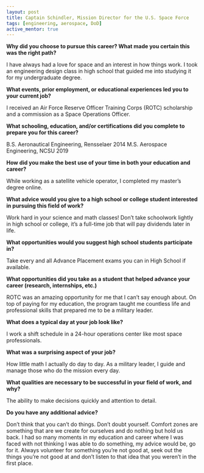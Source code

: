 ```yaml
---
layout: post
title: Captain Schindler, Mission Director for the U.S. Space Force
tags: [engineering, aerospace, DoD]
active_mentor: true
---
```


**Why did you choose to pursue this career?  What made you certain this was the right path?**

I have always had a love for space and an interest in how things work.  I took an engineering design class in high school that guided me into studying it for my undergraduate degree.

**What events, prior employment, or educational experiences led you to your current job?**

I received an Air Force Reserve Officer Training Corps (ROTC) scholarship and a commission as a Space Operations Officer.

**What schooling, education, and/or certifications did you complete to prepare you for this career?**

B.S. Aeronautical Engineering, Rensselaer 2014
M.S. Aerospace Engineering, NCSU 2019

**How did you make the best use of your time in both your education and career?**

While working as a satellite vehicle operator, I completed my master’s degree online.

**What advice would you give to a high school or college student interested in pursuing this field of work?**

Work hard in your science and math classes! Don’t take schoolwork lightly in high school or college, it’s a full-time job that will pay dividends later in life.

**What opportunities would you suggest high school students participate in?**

Take every and all Advance Placement exams you can in High School if available.

**What opportunities did you take as a student that helped advance your career (research, internships, etc.)**

ROTC was an amazing opportunity for me that I can’t say enough about.  On top of paying for my education,  the program taught me countless life and professional skills that prepared me to be a military leader.

**What does a typical day at your job look like?**

I work a shift schedule in a 24-hour operations center like most space professionals.

**What was a surprising aspect of your job?**

How little math I actually do day to day.  As a military leader, I guide and manage those who do the mission every day.  

**What qualities are necessary to be successful in your field of work, and why?**

The ability to make decisions quickly and attention to detail.

**Do you have any additional advice?**

Don’t think that you can’t do things. Don’t doubt yourself. Comfort zones are something that are we create for ourselves and do nothing but hold us back.  I had so many moments in my education and career where I was faced with not thinking I was able to do something, my advice would be, go for it.  Always volunteer for something you’re not good at, seek out the things you’re not good at and don’t listen to that idea that you weren’t in the first place.

